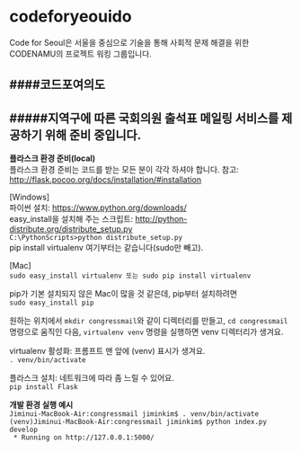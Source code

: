 codeforyeouido
==============

Code for Seoul은 서울을 중심으로 기술을 통해 사회적 문제 해결을 위한 CODENAMU의 프로젝트 워킹 그룹입니다.

####코드포여의도
---
#####지역구에 따른 국회의원 출석표 메일링 서비스를 제공하기 위해 준비 중입니다.
---
**플라스크 환경 준비(local)**  
플라스크 환경 준비는 코드를 받는 모든 분이 각각 하셔야 합니다.
참고: http://flask.pocoo.org/docs/installation/#installation  

[Windows]  
파이썬 설치: https://www.python.org/downloads/  
easy_install을 설치해 주는 스크립트: http://python-distribute.org/distribute_setup.py  
```C:\PythonScripts>python distribute_setup.py```  
pip install virtualenv 여기부터는 같습니다(sudo만 빼고).  

[Mac]  
```sudo easy_install virtualenv 또는 sudo pip install virtualenv```

pip가 기본 설치되지 않은 Mac이 많을 것 같은데, pip부터 설치하려면  
```sudo easy_install pip```

원하는 위치에서 ```mkdir congressmail```와 같이 디렉터리를 만들고, ```cd congressmail``` 명령으로 움직인 다음,
```virtualenv venv``` 명령을 실행하면 venv 디렉터리가 생겨요.

virtualenv 활성화: 프롬프트 맨 앞에 (venv) 표시가 생겨요.  
```. venv/bin/activate```

플라스크 설치: 네트워크에 따라 좀 느릴 수 있어요.  
```pip install Flask```

**개발 환경 실행 예시**  
```Jiminui-MacBook-Air:congressmail jiminkim$ . venv/bin/activate```  
```(venv)Jiminui-MacBook-Air:congressmail jiminkim$ python index.py develop```  
``` * Running on http://127.0.0.1:5000/```
